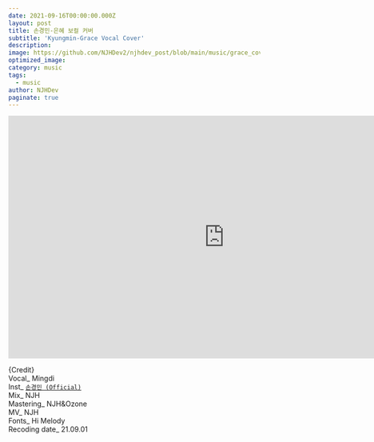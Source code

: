 ```yaml
---
date: 2021-09-16T00:00:00.000Z
layout: post
title: 손경민-은혜 보컬 커버
subtitle: 'Kyungmin-Grace Vocal Cover'
description: 
image: https://github.com/NJHDev2/njhdev_post/blob/main/music/grace_cover.jpg?raw=true
optimized_image: 
category: music
tags:
  - music
author: NJHDev
paginate: true
---
```



<iframe width="864" height="486" src="https://www.youtube.com/embed/kkpMp4rf5qE?autoplay=1&rel=0&modestbranding=1" title="YouTube video player" frameborder="0" allow="accelerometer; autoplay; clipboard-write; encrypted-media; gyroscope; picture-in-picture" allowfullscreen></iframe>


{Credit}
<br/>Vocal_ Mingdi
<br/>Inst_ [`손경민 (Official)`](https://youtu.be/wCuXlEOUKes)
<br/>Mix_ NJH
<br/>Mastering_ NJH&Ozone
<br/>MV_ NJH
<br/>Fonts_ Hi Melody
<br/>Recoding date_ 21.09.01
